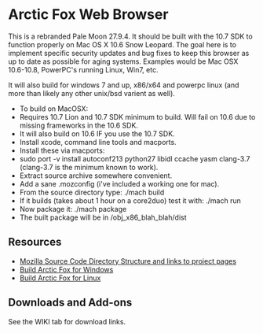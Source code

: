 # Arctic Fox Web Browser

This is a rebranded Pale Moon 27.9.4. It should be built with the 10.7 SDK to function properly on Mac OS X 10.6 Snow Leopard.
The goal here is to implement specific security updates and bug fixes to keep this browser as up to date as possible for aging systems. Examples would be Mac OSX 10.6-10.8, PowerPC's running Linux, Win7, etc.

It will also build for windows 7 and up, x86/x64 and powerpc linux (and more than likely any other unix/bsd varient as well).

* To build on MacOSX:
* Requires 10.7 Lion and 10.7 SDK minimum to build. Will fail on 10.6 due to missing frameworks in the 10.6 SDK. 
* It will also build on 10.6 IF you use the 10.7 SDK.
* Install xcode, command line tools and macports. 
* Install these via macports: 
* sudo port -v install autoconf213 python27 libidl ccache yasm clang-3.7 (clang-3.7 is the minimum known to work). 
* Extract source archive somewhere convenient. 
* Add a sane .mozconfig (i've included a working one for mac). 
* From the source directory type: ./mach build 
* If it builds (takes about 1 hour on a core2duo) test it with: ./mach run 
* Now package it: ./mach package 
* The built package will be in /obj_x86_blah_blah/dist 

## Resources

 * [Mozilla Source Code Directory Structure and links to project pages](https://developer.mozilla.org/en/Mozilla_Source_Code_Directory_Structure)
 * [Build Arctic Fox for Windows](https://forum.palemoon.org/viewtopic.php?f=19&t=13556)
 * [Build Arctic Fox for Linux](https://developer.palemoon.org/Developer_Guide:Build_Instructions/Pale_Moon/Linux)
 
 ## Downloads and Add-ons
  See the WIKI tab for download links.


